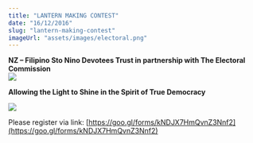 ```yaml
---
title: "LANTERN MAKING CONTEST"
date: "16/12/2016"
slug: "lantern-making-contest"
imageUrl: "assets/images/electoral.png"
---
```


**NZ – Filipino Sto Nino Devotees Trust in partnership with The Electoral Commission  
![](https://i0.wp.com/santonino-nz.org/wp-content/uploads/2016/12/electoral.png?resize=302%2C167)**

**Allowing the Light to Shine in the Spirit of True Democracy**

![](https://i0.wp.com/santonino-nz.org/wp-content/uploads/2016/11/LANTERN-MAKING-CONTEST-FINAL-POSTER-753x1024.jpg?resize=753%2C1024)

Please register via link: [https://goo.gl/forms/kNDJX7HmQvnZ3Nnf2](https://goo.gl/forms/kNDJX7HmQvnZ3Nnf2)